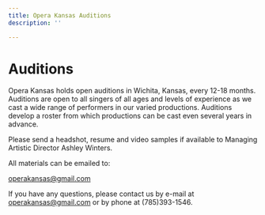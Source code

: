 ```yaml
---
title: Opera Kansas Auditions
description: ''

---
```

# Auditions

Opera Kansas holds open auditions in Wichita, Kansas, every 12-18 months. Auditions are open to all singers of all ages and levels of experience as we cast a wide range of performers in our varied productions. Auditions develop a roster from which productions can be cast even several years in advance.

Please send a headshot, resume and video samples if available to Managing Artistic Director Ashley Winters.

All materials can be emailed to:

operakansas@gmail.com

If you have any questions, please contact us by e-mail at [operakansas@gmail.com](mailto:operakansas@gmail.com) or by phone at (785)393-1546.
